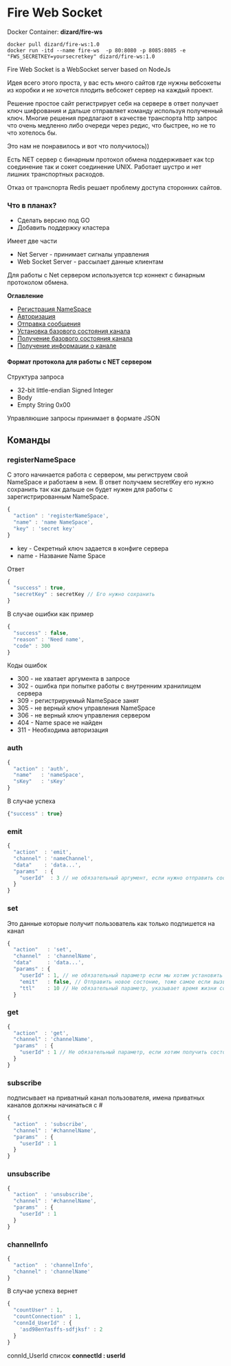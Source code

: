 # Fire Web Socket

Docker Container: **dizard/fire-ws**
```
docker pull dizard/fire-ws:1.0
docker run -itd --name fire-ws  -p 80:8080 -p 8085:8085 -e "FWS_SECRETKEY=yoursecretkey" dizard/fire-ws:1.0
```

Fire Web Socket is a WebSocket server based on NodeJs


Идея всего этого проста, у вас есть много сайтов где нужны вебсокеты из коробки
и не хочется плодить вебсокет сервер на каждый проект. 

Решение простое сайт регистрирует себя на сервере в ответ получает ключ шифрования и дальше отправляет команду используя полученный ключ.
Многие решения предлагают в качестве транспорта http запрос что очень медленно либо очереди через редис, что быстрее, но не то что хотелось бы. 

Это нам не понравилось и вот что получилось))

Есть NET сервер с бинарным протокол обмена поддерживает как tcp соединение так и сокет соединение UNIX. Работает шустро и нет лишних транспортных расходов. 

Отказ от транспорта Redis решает проблему доступа сторонних сайтов.
  
### Что в планах?
- Сделать версию под GO
- Добавить поддержку кластера

 
Имеет две части
- Net Server - принимает сигналы управления
- Web Socket Server - рассылает данные клиентам

Для работы с Net сервером используется tcp коннект с бинарным протоколом обмена.

**Оглавление**
- [Регистрация NameSpace](#registernamespace)
- [Авторизация](#auth)
- [Отправка сообщения](#emit)
- [Установка базового состояния канала](#set)
- [Получение базового состояния канала](#get)
- [Получение информации о канале](#channelinfo)


#### Формат протокола для работы с NET сервером
Структура запроса
- 32-bit little-endian Signed Integer
- Body
- Empty String	0x00

Управляюшие запросы принимает в формате JSON

## Команды

### registerNameSpace

С этого начинается работа с сервером, мы региструем свой NameSpace и работаем в нем.
В ответ получаем secretKey его нужно сохранить так как дальше он будет нужен для работы
с зарегистрированным NameSpace.

```javascript
{
  "action" : 'registerNameSpace',
  "name" : 'name NameSpace',
  "key" : 'secret key'
}
```
- key - Секретный ключ задается в конфиге сервера
- name - Название Name Space

Ответ
```javascript
{
  "success" : true, 
  "secretKey" : secretKey // Его нужно сохранить
}
```
В случае ошибки как пример
```javascript
{
  "success" : false, 
  "reason" : 'Need name', 
  "code" : 300
}
```

Коды ошибок
- 300 - не хватает аргумента в запросе
- 302 - ошибка при попытке работы с внутренним хранилищем сервера
- 309 - регистрируемый NameSpace занят
- 305 - не верный ключ управления NameSpace
- 306 - не верный ключ управления сервером 
- 404 - Name space не найден
- 311 - Необходима авторизация

### auth
```javascript
{
  "action" : 'auth',
  "name"   : 'nameSpace',
  "sKey"   : 'sKey'
}
```
В случае успеха
```javascript
{"success" : true}
```

### emit
```javascript
{
  "action"  : 'emit',
  "channel" : 'nameChannel',
  "data"    : 'data...',
  "params"  : {
    "userId"  : 3 // не обязательный аргумент, если нужно отправить сообщение конкретному пользователю
  }
}
```

### set
Это данные которые получит пользователь как только подпишется на канал
```javascript
{
  "action"   : 'set',
  "channel"  : 'channelName',
  "data"     : 'data...',
  "params" : {
    "userId" : 1, // не обязательный параметр если мы хотим установить состояние канала для конкретного пользователя
    "emit"   : false, // Отправить новое состоние, тоже самое если вызвать метод emit
    "ttl"    : 10 // Не обязательный параметр, указывает время жизни сохраняемого состояния
  }
```

### get
```javascript
{
  "action"  : 'get',
  "channel" : 'channelName',
  "params"  : {
    "userId" : 1 // Не обязательный параметр, если хотим получить состояния пользовательского канала
  }
}
```

### subscribe
подписывает на приватный канал пользователя, имена приватных каналов должны начинаться с #
```javascript
{
  "action"  : 'subscribe',
  "channel" : '#channelName',
  "params"  : {
    "userId" : 1
  }
}
```

### unsubscribe
```javascript
{
  "action"  : 'unsubscribe',
  "channel" : '#channelName',
  "params"  : {
    "userId" : 1
  }
}
```

### channelInfo
```javascript
{
  "action"  : 'channelInfo',
  "channel" : 'channelName'
}
```
В случае успеха вернет
```javascript
{
  "countUser" : 1,
  "countConnection" : 1,
  "connId_UserId" : {
    'asd98enYasffs-sdfjksf' : 2
  }
}
```
connId_UserId список **connectId : userId**




